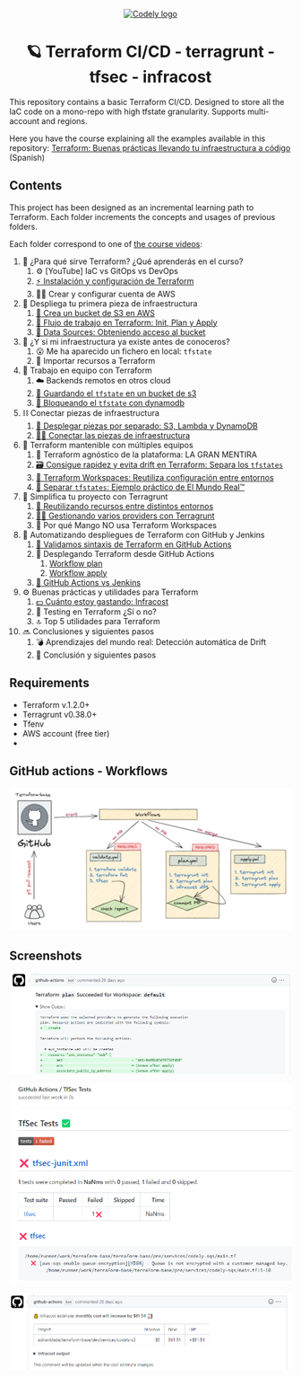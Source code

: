 <p align="center">
  <a href="https://codely.com">
    <img alt="Codely logo" src="https://user-images.githubusercontent.com/10558907/170513882-a09eee57-7765-4ca4-b2dd-3c2e061fdad0.png" width="300px" height="92px"/>
  </a>
</p>

<h1 align="center">
  🪐 Terraform CI/CD - terragrunt - tfsec - infracost
</h1>

This repository contains a basic Terraform CI/CD. Designed to store all the IaC code on a mono-repo with high tfstate granularity. Supports multi-account and regions.

Here you have the course explaining all the examples available in this repository: [Terraform: Buenas prácticas llevando tu infraestructura a código](https://pro.codely.com/library/terraform-buenas-practicas-llevando-tu-infraestructura-a-codigo-193451/479241/about/) (Spanish)

## Contents

This project has been designed as an incremental learning path to Terraform. Each folder increments the concepts and usages of previous folders. 

Each folder correspond to one of [the course videos](https://pro.codely.com/library/terraform-buenas-practicas-llevando-tu-infraestructura-a-codigo-193451/479241/about/):

1. 🚀 ¿Para qué sirve Terraform? ¿Qué aprenderás en el curso?
   1. ⚙️ [YouTube] IaC vs GitOps vs DevOps
   2. [⚡️ Instalación y configuración de Terraform](1-first-steps/1.2-terraform-install)
   3. 👨‍🎓 Crear y configurar cuenta de AWS
2. 👶 Despliega tu primera pieza de infraestructura
   1. [📘 Crea un bucket de S3 en AWS](2-deploy-your-first-infrastructure-resource/2.1-s3-bucket)
   2. [🧩 Flujo de trabajo en Terraform: Init, Plan y Apply](2-deploy-your-first-infrastructure-resource/2.2-init-plan-apply)
   3. [🔑 Data Sources: Obteniendo acceso al bucket](2-deploy-your-first-infrastructure-resource/2.3-datasources)
3. 🙏 ¿Y si mi infraestructura ya existe antes de conoceros?
   1. 😮 Me ha aparecido un fichero en local: `tfstate`
   2. 🧡 Importar recursos a Terraform
4. 🚀 Trabajo en equipo con Terraform
   1. ☁️ Backends remotos en otros cloud
   2. [💾 Guardando el `tfstate` en un bucket de s3](4-teamwork-with-terraform/4.2-remote-backends)
   3. [🔐 Bloqueando el `tfstate` con dynamodb](4-teamwork-with-terraform/4.3-state-locking)
5. ⛓️ Conectar piezas de infraestructura
   1. [🧩 Desplegar piezas por separado: S3, Lambda y DynamoDB](5-connecting-infrastructure-resources/5.1-lambda-and-dynamodb)
   2. [🧙‍♂️ Conectar las piezas de infraestructura](5-connecting-infrastructure-resources/5.2-connecting-pieces)
6. 🎸 Terraform mantenible con múltiples equipos
   1. 👐 Terraform agnóstico de la plataforma: LA GRAN MENTIRA
   2. [🗃️ Consigue rapidez y evita drift en Terraform: Separa los `tfstates`](6-maintainable-terraform-with-multiple-teams/6.2-repository-structure)
   3. [👥 Terraform Workspaces: Reutiliza configuración entre entornos](6-maintainable-terraform-with-multiple-teams/6.3-terraform-workspaces)
   4. [🚄 Separar `tfstates`: Ejemplo práctico de El Mundo Real™️](6-maintainable-terraform-with-multiple-teams/6.4-split-tfstate)
7. 💙 Simplifica tu proyecto con Terragrunt
   1. [👐 Reutilizando recursos entre distintos entornos](7-simplify-your-project-with-terragrunt/7.1-terragrunt-environments)
   2. [🦹‍♀️ Gestionando varios providers con Terragrunt](7-simplify-your-project-with-terragrunt/7.2-terragrunt-providers)
   3. 🤏 Por qué Mango NO usa Terraform Workspaces
8. 🤖 Automatizando despliegues de Terraform con GitHub y Jenkins
   1. [🥉 Validamos sintaxis de Terraform en GitHub Actions](8-automating-deploy-with-github-and-jenkins/8.1-workflow-validate)
   2. 🥇 Desplegando Terraform desde GitHub Actions
      1. [Workflow plan](8-automating-deploy-with-github-and-jenkins/8.2.1-workflow-plan)
      2. [Workflow apply](8-automating-deploy-with-github-and-jenkins/8.2.2-workflow-apply)
   3. [🦿 GitHub Actions vs Jenkins](8-automating-deploy-with-github-and-jenkins/8.3-github-actions-jenkinsfile)
9. ⚙️ Buenas prácticas y utilidades para Terraform
   1. [💵 Cuánto estoy gastando: Infracost](9-best-practices-and-tooling/9.1-infracost)
   2. 🧪 Testing en Terraform ¿Sí o no?
   3. 🔝 Top 5 utilidades para Terraform
10. 🔜 Conclusiones y siguientes pasos
    1. 💣 Aprendizajes del mundo real: Detección automática de Drift
    2. 🤟 Conclusión y siguientes pasos

## Requirements

- Terraform v.1.2.0+
- Terragrunt v0.38.0+
- Tfenv
- AWS account (free tier)
- 
## GitHub actions - Workflows

![workflows](./screenshots/workflows.png)

## Screenshots

![plan](./screenshots/plan.png)

![tfsec](./screenshots/tfsec.png)

![infracost](./screenshots/infracost.png)
